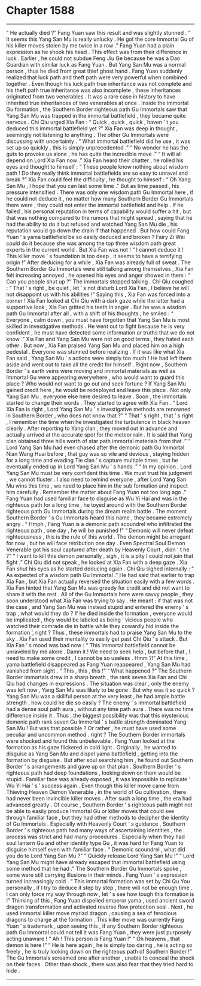 
# Chapter 1588


---

“ He actually died ?” Fang Yuan saw this result and was slightly stunned .
“ It seems this Yang San Mu is really unlucky . He got the core Immortal Gu of his killer moves stolen by me twice in a row .” Fang Yuan had a plain expression as he shook his head .
This effect was from their difference in luck .
Earlier , he could not subdue Feng Jiu Ge because he was a Dao Guardian with similar luck as Fang Yuan . But Yang San Mu was a normal person , thus he died from great thief ghost hand .
Fang Yuan suddenly realized that luck path and theft path were very powerful when combined together . Even though his luck path true inheritance was not complete and his theft path true inheritance was also incomplete , these inheritances originated from two venerables . It was a rare case in history to have inherited true inheritances of two venerables at once .
Inside the immortal Gu formation , the Southern Border righteous path Gu Immortals saw that Yang San Mu was trapped in the immortal battlefield , they became quite nervous .
Chi Qiu urged Xia Fan : “ Quick , quick , quick , haven ’ t you deduced this immortal battlefield yet ?”
Xia Fan was deep in thought , seemingly not listening to anything .
The other Gu Immortals were discussing with uncertainty .
“ What immortal battlefield did he use , it was set up so quickly , this is simply unprecedented .”
“ No wonder he has the guts to provoke us alone , he has quite the incredible move .”
“ It will all depend on Lord Xia Fan now .”
Xia Fan heard their chatter , he rolled his eyes and thought to himself : “ These people know nothing about wisdom path ! Do they really think immortal battlefields are so easy to unravel and break ?”
Xia Fan could feel the difficulty , he thought to himself : “ Oh Yang San Mu , I hope that you can last some time .”
But as time passed , his pressure intensified .
There was only one wisdom path Gu Immortal here , if he could not deduce it , no matter how many Southern Border Gu Immortals there were , they could not enter the immortal battlefield and help . If he failed , his personal reputation in terms of capability would suffer a hit , but that was nothing compared to the rumors that might spread , saying that he had the ability to do it but refused and watched Yang San Mu die , his reputation would go down the drain if that happened .
But how could Fang Yuan ’ s yama battlefield be so easily deduced and broken ?
Fairy Zi Wei could do it because she was among the top three wisdom path great experts in the current world . But Xia Fan was not !
“ I cannot deduce it ! This killer move ’ s foundation is too deep , it seems to have a terrifying origin !” After deducing for a while , Xia Fan was already full of sweat .
The Southern Border Gu Immortals were still talking among themselves , Xia Fan felt increasing annoyed , he opened his eyes and anger showed in them : “ Can you people shut up ?”
The immortals stopped talking .
Chi Qiu coughed : “ That ’ s right , be quiet , let ’ s not disturb Lord Xia Fan , I believe he will not disappoint us with his abilities !”
Saying this , Xia Fan was forced into a corner !
Xia Fan looked at Chi Qiu with a dark gaze while the latter had a supportive look , Xia Fan gritted his teeth in anger .
But he was a wisdom path Gu Immortal after all , with a shift of his thoughts , he smiled : “ Everyone , calm down , you must have forgotten that Yang San Mu is most skilled in investigative methods . He went out to fight because he is very confident , he must have detected some information or truths that we do not know .”
Xia Fan and Yang San Mu were not on good terms , they hated each other .
But now , Xia Fan praised Yang San Mu and placed him on a high pedestal .
Everyone was stunned before realizing .
If it was like what Xia Fan said , Yang San Mu ’ s actions were simply too much ! He had left them aside and went out to take all the credit for himself .
Right now , Southern Border ’ s earth veins were moving and immortal materials as well as Immortal Gu were appearing everywhere , who would want to guard this place ? Who would not want to go out and seek fortune ?
If Yang San Mu gained credit here , he would be redeployed and leave this place .
Not only Yang San Mu , everyone else here desired to leave .
Soon , the immortals started to change their words .
They started to agree with Xia Fan .
“ Lord Xia Fan is right , Lord Yang San Mu ’ s investigative methods are renowned in Southern Border , who does not know that ?”
“ That ’ s right , that ’ s right , I remember the time when he investigated the turbulence in black heaven clearly . After reporting to Yang clan , they moved out in advance and actually arrived at the accurate spot for the meteor rain . It is said that Yang clan obtained three hills worth of star path immortal materials from that .”
“ Lord Yang San Mu had even chased after the demonic path Gu Immortal Nian Wang Huai before , that guy was so vile and devious , staying hidden for a long time and evading Tie clan ’ s capture multiple times , but he eventually ended up in Lord Yang San Mu ’ s hands .”
“ In my opinion , Lord Yang San Mu must be very confident this time . We must trust his judgment , we cannot fluster . I also need to remind everyone , after Lord Yang San Mu wins this time , we need to place him in the sub formation and inspect him carefully . Remember the matter about Fang Yuan not too long ago .”
Fang Yuan had used familiar face to disguise as Wu Yi Hai and was in the righteous path for a long time , he toyed around with the Southern Border righteous path Gu Immortals during the dream realm battle .
The moment Southern Border ’ s Gu Immortals heard this name , they became extremely angry .
“ Hmph , Fang Yuan is a demonic path scoundrel who infiltrated the righteous path , one day , he will be punished !”
“ Demonic will never defeat righteousness , this is the rule of this world . The demon might be arrogant for now , but he will face retribution one day . Even Spectral Soul Demon Venerable got his soul captured after death by Heavenly Court , didn ’ t he ?”
“ I want to kill this demon personally , sigh , it is a pity I could not join that fight .”
Chi Qiu did not speak , he looked at Xia Fan with a deep gaze .
Xia Fan shut his eyes as he started deducing again .
Chi Qiu sighed internally : “ As expected of a wisdom path Gu Immortal .”
He had said that earlier to trap Xia Fan , but Xia Fan actually reversed the situation easily with a few words .
Xia Fan hinted that Yang San Mu was greedy for credit and did not want to share it with the rest . All of the Gu Immortals here were savvy people , they soon understood what Xia Fan was trying to say .
He meant : if that was not the case , and Yang San Mu was instead stupid and entered the enemy ’ s trap , what would they do ? If he died inside the formation , everyone would be implicated , they would be labeled as being ‘ vicious people who watched their comrade die in battle while they cowardly hid inside the formation ’, right ?
Thus , these immortals had to praise Yang San Mu to the sky . Xia Fan used their mentality to easily get past Chi Qiu ’ s attack .
But Xia Fan ’ s mood was bad now : “ This immortal battlefield cannot be unraveled by me alone . Damn it ! We need to seek help , but before that , I need to make some credit , I cannot be so useless . Hmm ?!”
At this time , yama battlefield disappeared as Fang Yuan reappeared , Yang San Mu had vanished from sight .
“ This , this , this !”
“ What happened ?”
The Southern Border immortals drew in a sharp breath , the rank seven Xia Fan and Chi Qiu had changes in expressions .
The situation was clear , only the enemy was left now , Yang San Mu was likely to be gone .
But why was it so quick ?
Yang San Mu was a skillful person at the very least , he had ample battle strength , how could he die so easily ?
The enemy ’ s immortal battlefield had a dense soul path aura , without any time path aura . There was no time difference inside it .
Thus , the biggest possibility was that this mysterious demonic path rank seven Gu Immortal ’ s battle strength dominated Yang San Mu ! But was that possible ? Or rather , he must have used some peculiar and uncommon method . right ?
The Southern Border immortals were shocked and found this unbelievable .
Fang Yuan looked at the formation as his gaze flickered in cold light .
Originally , he wanted to disguise as Yang San Mu and dispel yama battlefield , getting into the formation by disguise . But after soul searching him , he found out Southern Border ’ s arrangements and gave up on that plan .
Southern Border ’ s righteous path had deep foundations , looking down on them would be stupid . Familiar face was already exposed , it was impossible to replicate ‘ Wu Yi Hai ’ s ’ success again .
Even though this killer move came from Thieving Heaven Demon Venerable , in the world of Gu cultivation , there had never been invincible killer moves . After such a long time , the era had advanced greatly .
Of course , Southern Border ’ s righteous path might not be able to easily produce Immortal Gu or killer moves that could see through familiar face , but they had other methods to decipher the identity of Gu Immortals .
Especially with Heavenly Court ’ s guidance , Southern Border ’ s righteous path had many ways of ascertaining identities , the process was strict and had many procedures . Especially when they had soul lantern Gu and other identity type Gu , it was hard for Fang Yuan to disguise himself even with familiar face .
“ Demonic scoundrel , what did you do to Lord Yang San Mu ?”
“ Quickly release Lord Yang San Mu !”
“ Lord Yang San Mu might have already escaped that immortal battlefield using some method that he had .”
The Southern Border Gu Immortals spoke , some were still carrying illusions in their minds .
Fang Yuan ’ s expression turned increasingly cold .
“ This immortal formation was set by Chi Qu You personally , if I try to deduce it step by step , there will not be enough time . I can only force my way through now , let ’ s see how tough this formation is !”
Thinking of this , Fang Yuan dispelled emperor yama , used ancient sword dragon transformation and activated reverse flow protection seal .
Next , he used immortal killer move myriad dragon , causing a sea of ferocious dragons to charge at the formation .
This killer move was currently Fang Yuan ’ s trademark , upon seeing this , if any Southern Border righteous path Gu Immortal could not tell it was Fang Yuan , they were just purposely acting unaware !
“ Ah ! This person is Fang Yuan !”
“ Oh heavens , that demon is here !”
“ He is here again , he is simply too daring , he is acting so freely , he is truly looking down on the righteous path of Southern Border !”
The Gu Immortals screamed one after another , unable to conceal the shock on their faces .
Other than shock , there was also fear that they tried hard to hide .

---

